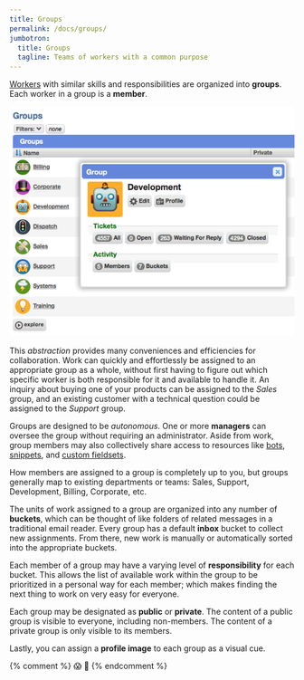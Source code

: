 ```yaml
---
title: Groups
permalink: /docs/groups/
jumbotron:
  title: Groups
  tagline: Teams of workers with a common purpose
---
```


[Workers](/docs/workers) with similar skills and responsibilities are organized into **groups**.  Each worker in a group is a **member**.

<div class="cerb-screenshot">
<img src="/assets/images/docs/using-cerb/groups/groups.png" class="screenshot">
</div>

This _abstraction_ provides many conveniences and efficiencies for collaboration.  Work can quickly and effortlessly be assigned to an appropriate group as a whole, without first having to figure out which specific worker is both responsible for it and available to handle it. An inquiry about buying one of your products can be assigned to the _Sales_ group, and an existing customer with a technical question could be assigned to the _Support_ group.

Groups are designed to be _autonomous_. One or more **managers** can oversee the group without requiring an administrator. Aside from work, group members may also collectively share access to resources like [bots](/docs/bots/), [snippets](/docs/snippets/), and [custom fieldsets](/docs/records/#fieldsets).

How members are assigned to a group is completely up to you, but groups generally map to existing departments or teams: Sales, Support, Development, Billing, Corporate, etc.

The units of work assigned to a group are organized into any number of **buckets**, which can be thought of like folders of related messages in a traditional email reader.  Every group has a default **inbox** bucket to collect new assignments.  From there, new work is manually or automatically sorted into the appropriate buckets.

Each member of a group may have a varying level of **responsibility** for each bucket. This allows the list of available work within the group to be prioritized in a personal way for each member; which makes finding the next thing to work on very easy for everyone.

Each group may be designated as **public** or **private**.  The content of a public group is visible to everyone, including non-members. The content of a private group is only visible to its members.

Lastly, you can assign a **profile image** to each group as a visual cue.

{% comment %}
😱
💸
{% endcomment %}
